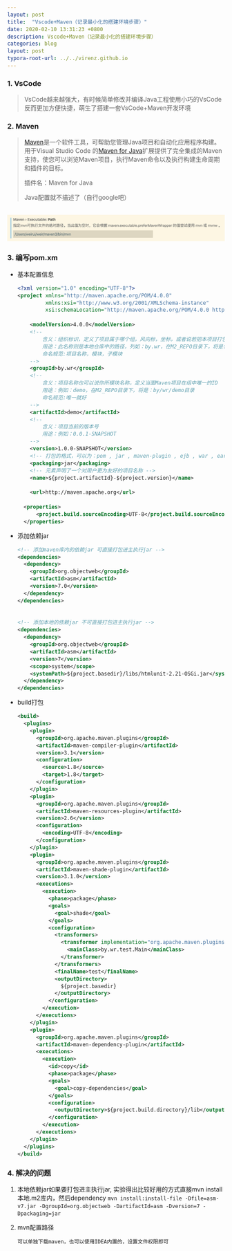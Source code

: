 ```yaml
---
layout: post
title:  "Vscode+Maven（记录最小化的搭建环境步骤）"
date: 2020-02-10 13:31:23 +0800
description: Vscode+Maven（记录最小化的搭建环境步骤）
categories: blog
layout: post
typora-root-url: ../../virenz.github.io
---
```


<!-- ![]({{ '/assets/img/20200810133123_1.jpg' | prepend: site.baseurl }}){:height='80%' width='80%'} -->



### 1. VsCode

> VsCode越来越强大，有时候简单修改并编译Java工程使用小巧的VsCode反而更加方便快捷，萌生了搭建一套VsCode+Maven开发环境



### 2. Maven

> [Maven](https://maven.apache.org/)是一个软件工具，可帮助您管理Java项目和自动化应用程序构建。用于Visual Studio Code 的[Maven for Java](https://marketplace.visualstudio.com/items?itemName=vscjava.vscode-maven)扩展提供了完全集成的Maven支持，使您可以浏览Maven项目，执行Maven命令以及执行构建生命周期和插件的目标。
>
> 插件名：Maven for Java
>
> Java配置就不描述了（自行google吧）

​	 ![配置Maven地址](/assets/img/2020-08-10-2.38.26.png)



### 3. 编写pom.xm

- 基本配置信息

  ```xml
  <?xml version="1.0" encoding="UTF-8"?>
  <project xmlns="http://maven.apache.org/POM/4.0.0"
           xmlns:xsi="http://www.w3.org/2001/XMLSchema-instance"
           xsi:schemaLocation="http://maven.apache.org/POM/4.0.0 http://maven.apache.org/xsd/maven-4.0.0.xsd">
  
      <modelVersion>4.0.0</modelVersion>
      <!-- 
          含义：组织标识，定义了项目属于哪个组，风向标，坐标，或者说若把本项目打包
          用途：此名称则是本地仓库中的路径，列如：by.wr，在M2_REPO目录下，将是: by/wr
          命名规范:项目名称，模块，子模块
      -->
      <groupId>by.wr</groupId>
      <!-- 
          含义：项目名称也可以说你所模块名称，定义当面Maven项目在组中唯一的ID
          用途：例如：demo，在M2_REPO目录下，将是：by/wr/demo目录
          命名规范:唯一就好
      -->
      <artifactId>demo</artifactId>
      <!-- 
          含义：项目当前的版本号
          用途：例如：0.0.1-SNAPSHOT
      -->
      <version>1.0.0-SNAPSHOT</version>
      <!-- 打包的格式，可以为：pom , jar , maven-plugin , ejb , war , ear , rar , par -->
      <packaging>jar</packaging>
      <!-- 元素声明了一个对用户更为友好的项目名称 -->
      <name>${project.artifactId}-${project.version}</name>
  
      <url>http://maven.apache.org</url>
  
  	<properties>
  		<project.build.sourceEncoding>UTF-8</project.build.sourceEncoding>
    </properties>
  ```

- 添加依赖jar

  ```xml
  <!-- 添加maven库内的依赖jar 可直接打包进主执行jar -->
  <dependencies>
    <dependency>  
      <groupId>org.objectweb</groupId>
      <artifactId>asm</artifactId>
      <version>7.0</version>
    </dependency>
  </dependencies>
  
  
  <!-- 添加本地的依赖jar 不可直接打包进主执行jar -->
  <dependencies>
    <dependency>  
      <groupId>org.objectweb</groupId>
      <artifactId>asm</artifactId>
      <version>7</version>
      <scope>system</scope>  
      <systemPath>${project.basedir}/libs/htmlunit-2.21-OSGi.jar</systemPath>  
    </dependency>
  </dependencies>
  ```

  

- build打包

  ```xml
  <build>
    <plugins>
      <plugin>
        <groupId>org.apache.maven.plugins</groupId>
        <artifactId>maven-compiler-plugin</artifactId>
        <version>3.1</version>
        <configuration>
          <source>1.8</source>
          <target>1.8</target>
        </configuration>
      </plugin>
      <plugin>
        <groupId>org.apache.maven.plugins</groupId>
        <artifactId>maven-resources-plugin</artifactId>
        <version>2.6</version>
        <configuration>
          <encoding>UTF-8</encoding>
        </configuration>
      </plugin>
      <plugin>
        <groupId>org.apache.maven.plugins</groupId>
        <artifactId>maven-shade-plugin</artifactId>
        <version>3.1.0</version>
        <executions>
          <execution>
            <phase>package</phase>
            <goals>
              <goal>shade</goal>
            </goals>
            <configuration>
              <transformers>
                <transformer implementation="org.apache.maven.plugins.shade.resource.ManifestResourceTransformer">
                  <mainClass>by.wr.test.Main</mainClass>
                </transformer>
              </transformers>
              <finalName>test</finalName>
              <outputDirectory>
                ${project.basedir}
              </outputDirectory>
            </configuration>
          </execution>
        </executions>
      </plugin>
      <plugin>
        <groupId>org.apache.maven.plugins</groupId>
        <artifactId>maven-dependency-plugin</artifactId>
        <executions>
          <execution>
            <id>copy</id>
            <phase>package</phase>
            <goals>
              <goal>copy-dependencies</goal>
            </goals>
            <configuration>
              <outputDirectory>${project.build.directory}/lib</outputDirectory>
            </configuration>
          </execution>
        </executions>
      </plugin>
    </plugins>
  </build>
  ```



### 4. 解决的问题

1. 本地依赖jar如果要打包进主执行jar, 实验得出比较好用的方式直接mvn install本地.m2库内，然后dependency
   `mvn install:install-file -Dfile=asm-v7.jar -DgroupId=org.objectweb -DartifactId=asm -Dversion=7 -Dpackaging=jar`

2. mvn配置路径

   `可以单独下载maven，也可以使用IDEA内置的，设置文件权限即可`

